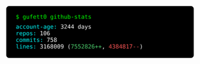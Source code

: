 <a href="https://github.com/gufett0/gufett0">
  <picture>
    <img alt="gufett0 profile README" src="https://raw.githubusercontent.com/gufett0/gufett0/main/generated/cover.svg">
  </picture>
</a>
